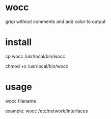 # wocc
grep without comments and add color to output

# install
cp wocc /usr/local/bin/wocc

chmod +x /usr/local/bin/wocc

# usage
wocc filename

example:
wocc /etc/network/interfaces
